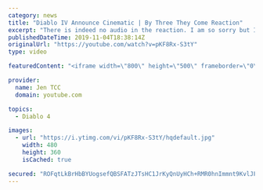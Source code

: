 ```yaml
---
category: news
title: "Diablo IV Announce Cinematic | By Three They Come Reaction"
excerpt: "There is indeed no audio in the reaction. I am so sorry but I have tried my best to salvage what I could. Check out the original video! Diablo IV Announce ..."
publishedDateTime: 2019-11-04T18:38:14Z
originalUrl: "https://youtube.com/watch?v=pKF8Rx-S3tY"
type: video

featuredContent: "<iframe width=\"800\" height=\"500\" frameborder=\"0\" src=\"https://www.youtube.com/embed/pKF8Rx-S3tY\" allow=\"accelerometer; autoplay; encrypted-media; gyroscope; picture-in-picture\" allowfullscreen></iframe>"

provider:
  name: Jen TCC
  domain: youtube.com

topics:
  - Diablo 4

images:
  - url: "https://i.ytimg.com/vi/pKF8Rx-S3tY/hqdefault.jpg"
    width: 480
    height: 360
    isCached: true

secured: "ROFqtLkBrHbBYUogsefQBSFATzJTsHC1JrKyQnUyHCh+RMR0hnImmnt9KvlJF5cHG5jjEcplXsbBf8ynQUTL3gwuQ/IXEzOun3uHmlU3ofaU83iFkpL+Ss7OkO4XQvKC/IGd+dW11gs7XO3NgwqNRLepeNSL5BqOrN+uktaR1mxTYPgmtzZmkLTW/MK8SQCVICmoD/dGpDGMd3NXjfBfIPBBchWbKbp63bYUKzCzj3H3gosnPHLd9GTZRh+P9G/IHOTp1Hs4gkhqB4rcmI/CnIn1/dVetGXGpWv7tSifpiDUr6d5Z9KWZ3DmUvQcK0c1Vnh96jOl2qhFrxbfVuIX576/voEdEXdzy7DxWnpbLB/tUecUOI2xUhz/prEI0WvAeuCP3v7KMSHVy9seIHYoED0xJd3y5GY9KInTvKTOJ0iD03cC8HDuGnarPeSidUMQ;vIGGw0MG8bJJBVmb+UbyzA=="
---
```


